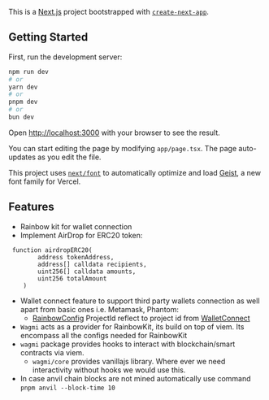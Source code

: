 This is a [Next.js](https://nextjs.org) project bootstrapped with [`create-next-app`](https://nextjs.org/docs/app/api-reference/cli/create-next-app).

## Getting Started

First, run the development server:

```bash
npm run dev
# or
yarn dev
# or
pnpm dev
# or
bun dev
```

Open [http://localhost:3000](http://localhost:3000) with your browser to see the result.

You can start editing the page by modifying `app/page.tsx`. The page auto-updates as you edit the file.

This project uses [`next/font`](https://nextjs.org/docs/app/building-your-application/optimizing/fonts) to automatically optimize and load [Geist](https://vercel.com/font), a new font family for Vercel.

## Features
- Rainbow kit for wallet connection
- Implement AirDrop for ERC20 token:
```solidity
 function airdropERC20(
        address tokenAddress,
        address[] calldata recipients,
        uint256[] calldata amounts,
        uint256 totalAmount
    )
```
- Wallet connect feature to support third party wallets connection as well apart from basic ones i.e. Metamask, Phantom:
    - [RainbowConfig](./src/rainbowKitConfig.tsx) ProjectId reflect to project id from [WalletConnect](https://cloud.reown.com/sign-in)
- `Wagmi` acts as a provider for RainbowKit, its build on top of viem. Its encompass all the configs needed for RainbowKit
- `wagmi` package provides hooks to interact with blockchain/smart contracts via viem.
  - `wagmi/core` provides vanillajs library. Where ever we need interactivity without hooks we would use this.
- In case anvil chain blocks are not mined automatically use command `pnpm anvil --block-time 10`